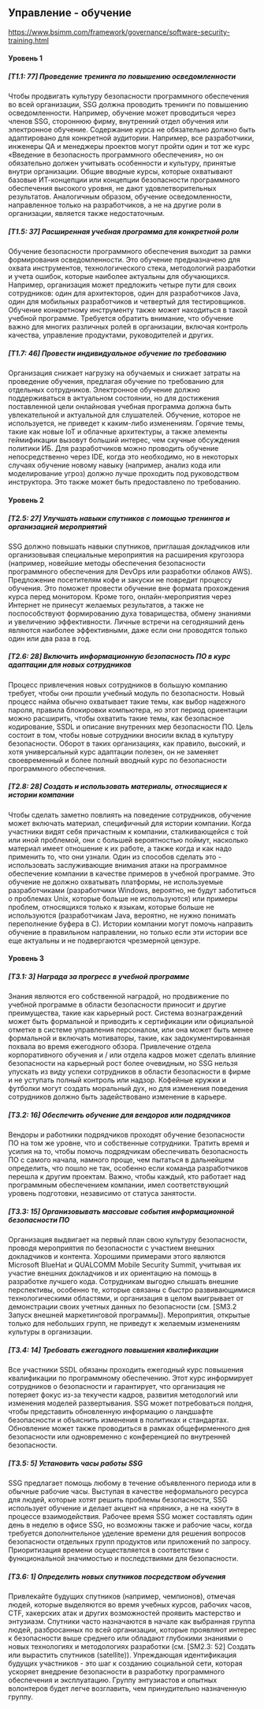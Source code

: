 ## Управление - обучение
https://www.bsimm.com/framework/governance/software-security-training.html


#### Уровень 1

##### [T1.1: 77] Проведение тренинга по повышению осведомленности

Чтобы продвигать культуру безопасности программного обеспечения во всей организации, SSG должна проводить тренинги по повышению осведомленности. Например, обучение может проводиться через членов SSG, стороннюю фирму, внутренний отдел обучения или электронное обучение. Содержание курса не обязательно должно быть адаптировано для конкретной аудитории. Например, все разработчики, инженеры QA и менеджеры проектов могут пройти один и тот же курс «Введение в безопасность программного обеспечения», но он обязательно должен учитывать особенности и культуру, принятые внутри организации. Общие вводные курсы, которые охватывают базовые ИТ-концепции или концепции безопасности программного обеспечения высокого уровня, не дают удовлетворительных результатов. Аналогичным образом, обучение осведомленности, направленное только на разработчиков, а не на другие роли в организации, является также недостаточным.

##### [T1.5: 37] Расширенная учебная программа для конкретной роли

Обучение безопасности программного обеспечения выходит за рамки формирования осведомленности. Это обучение предназначено для охвата инструментов, технологического стека, методологий разработки и учета ошибок, которые наиболее актуальны для обучающихся. Например, организация может предложить четыре пути для своих сотрудников: один для архитекторов, один для разработчиков Java, один для мобильных разработчиков и четвертый для тестировщиков. Обучение конкретному инструменту также может находиться в такой учебной программе. Требуется обратить внимание, что обучение важно для многих различных ролей в организации, включая контроль качества, управление продуктами, руководителей и других.

##### [T1.7: 46] Провести индивидуальное обучение по требованию

Организация снижает нагрузку на обучаемых и снижает затраты на проведение обучения, предлагая обучение по требованию для отдельных сотрудников. Электронное обучение должно поддерживаться в актуальном состоянии, но для достижения поставленной цели онлайновая учебная программа должна быть увлекательной и актуальной для слушателей. Обучение, которое не используется, не приведет к каким-либо изменениям. Горячие темы, такие как новые IoT и облачные архитектуры, а также элементы геймификации вызовут больший интерес, чем скучные обсуждения политики ИБ. Для разработчиков можно проводить обучение непосредственно через IDE, когда это необходимо, но в некоторых случаях обучение новому навыку (например, анализ кода или моделирование угроз) должно лучше проходить под руководством инструктора. Это также может быть предоставлено по требованию.

#### Уровень 2

##### [T2.5: 27] Улучшать навыки спутников с помощью тренингов и организацией мероприятий

SSG должно повышать навыки спутников, приглашая докладчиков или организовывая специальные мероприятия на расширения кругозора (например, новейшие методы обеспечения безопасности программного обеспечения для DevOps или разработки облаков AWS). Предложение посетителям кофе и закуски не повредит процессу обучения. Это поможет провести обучение вне формата прохождения курса перед монитором. Кроме того, онлайн-мероприятия через Интернет не принесут желаемых результатов, а также не поспособствуют формированию духа товарищества, обмену знаниями и увеличению эффективности. Личные встречи на сегодняшний день являются наиболее эффективными, даже если они проводятся только один или два раза в год.

##### [T2.6: 28] Включить информационную безопасность ПО в курс адаптации для новых сотрудников

Процесс привлечения новых сотрудников в большую компанию требует, чтобы они прошли учебный модуль по безопасности. Новый процесс найма обычно охватывает такие темы, как выбор надежного пароля, правила блокировки компьютера, но этот период ориентации можно расширить, чтобы охватить такие темы, как безопасное кодирование, SSDL и описание внутренних мер безопасности ПО. Цель состоит в том, чтобы новые сотрудники вносили вклад в культуру безопасности. Оборот в таких организациях, как правило, высокий, и хотя универсальный курс адаптации полезен, он не заменяет своевременный и более полный вводный курс по безопасности программного обеспечения.

##### [T2.8: 28] Создать и использовать материалы, относящиеся к истории компании

Чтобы сделать заметно повлиять на поведение сотрудников, обучение может включать материал, специфичный для истории компании. Когда участники видят себя причастным к компании, сталкивающейся с той или иной проблемой, они с большей вероятностью поймут, насколько материал имеет отношение к их работе, а также когда и как надо применить то, что они узнали. Один из способов сделать это - использовать заслуживающие внимания атаки на программное обеспечение компании в качестве примеров в учебной программе. Это обучение не должно охватывать платформы, не используемые разработчиками (разработчики Windows, вероятно, не будут заботиться о проблемах Unix, которые больше не используются) или примеры проблем, относящихся только к языкам, которые больше не используются (разработчикам Java, вероятно, не нужно понимать переполнение буфера в С). Истории компании могут помочь направить обучение в правильном направлении, но только если эти истории все еще актуальны и не подвергаются чрезмерной цензуре. 

#### Уровень 3

##### [T3.1: 3] Награда за прогресс в учебной программе

Знания являются его собственной наградой, но продвижение по учебной программе в области безопасности приносит и другие преимущества, такие как карьерный рост. Система вознаграждений может быть формальной и приводить к сертификации или официальной отметке в системе управления персоналом, или она может быть менее формальной и включать мотиваторы, такие, как задокументированная похвала во время ежегодного обзора. Привлечение отдела корпоративного обучения и / или отдела кадров может сделать влияние безопасности на карьерный рост более очевидным, но SSG нельзя упускать из виду успехи сотрудников в области безопасности в фирме и не уступать полный контроль или надзор. Кофейные кружки и футболки могут создать моральный дух, но для изменения поведения сотрудников должно быть задействовано изменение в карьере.

##### [T3.2: 16] Обеспечить обучение для вендоров или подрядчиков

Вендоры и работники подрядчиков проходят обучение безопасности ПО на том же уровне, что и собственные сотрудники. Тратить время и усилия на то, чтобы помочь подрядчикам обеспечивать безопасность ПО с самого начала, намного проще, чем пытаться в дальнейшем определить, что пошло не так, особенно если команда разработчиков перешла к другим проектам. Важно, чтобы каждый, кто работает над программным обеспечением компании, имел соответствующий уровень подготовки, независимо от статуса занятости.

##### [T3.3: 15] Организовывать массовые события информационной безопасности ПО

Организация выдвигает на первый план свою культуру безопасности, проводя мероприятия по безопасности с участием внешних докладчиков и контента. Хорошими примерами этого являются Microsoft BlueHat и QUALCOMM Mobile Security Summit, учитывая их участие внешних докладчиков и их ориентацию на помощь в разработке лучшего кода. Сотрудникам выгодно слышать внешние перспективы, особенно те, которые связаны с быстро развивающимися технологическими областями, и организация в целом выигрывает от демонстрации своих учетных данных по безопасности (см. [SM3.2 Запуск внешней маркетинговой программы]). Мероприятия, открытые только для небольших групп, не приведут к желаемым изменениям культуры в организации.

##### [T3.4: 14] Требовать ежегодного повышения квалификации

Все участники SSDL обязаны проходить ежегодный курс повышения квалификации по программному обеспечению. Этот курс информирует сотрудников о безопасности и гарантирует, что организация не потеряет фокус из-за текучести кадров, развития методологий или изменения моделей развертывания. SSG может потребоваться полдня, чтобы представить обновленную информацию о ландшафте безопасности и объяснить изменения в политиках и стандартах. Обновление может также проводиться в рамках общефирменного дня безопасности или одновременно с конференцией по внутренней безопасности. 

##### [T3.5: 5] Установить часы работы SSG

SSG предлагает помощь любому в течение объявленного периода или в обычные рабочие часы. Выступая в качестве неформального ресурса для людей, которые хотят решить проблемы безопасности, SSG использует обучение и делает акцент на «пряник», а не на «кнут» в процессе взаимодействия. Рабочее время SSG может составлять один день в неделю в офисе SSG, но возможны также и рабочие часы, когда требуется дополнительное уделение времени для решения вопросов безопасности отдельных групп продуктов или приложений по запросу. Приоритизация времени осуществляется в соответствии с функциональной значимостью и последствиями для безопасности.

##### [T3.6: 1] Определить новых спутников посредством обучения

Привлекайте будущих спутников (например, чемпионов), отмечая людей, которые выделяются во время учебных курсов, рабочих часов, CTF, хакерских атак и других возможностей проявить мастерство и энтузиазм. Спутники часто назначаются в начале как выбранная группа людей, разбросанных по всей организации, которые проявляют интерес к безопасности выше среднего или обладают глубокими знаниями о новых технологиях и методологиях разработки (см. [SM2.3: 52] Создать или вырастить спутников (satellite)). Упреждающая идентификация будущих участников - это шаг к созданию социальной сети, которая ускоряет внедрение безопасности в разработку программного обеспечения и эксплуатацию. Группу энтузиастов и опытных волонтеров будет легче возглавить, чем принудительно назначенную группу.


